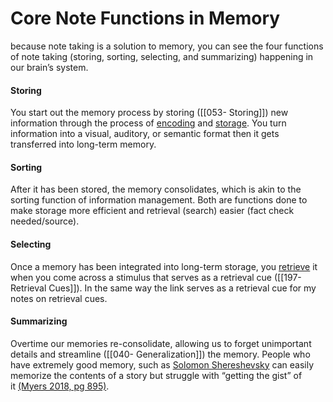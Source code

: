 # Core Note Functions in Memory
because note taking is a solution to memory, you can see the four functions of note taking (storing, sorting, selecting, and summarizing) happening in our brain’s system.

#### Storing

You start out the memory process by storing ([[053- Storing]]) new information through the process of [encoding](https://www.wikiwand.com/en/Encoding_(memory)) and [storage](https://www.wikiwand.com/en/Storage_(memory)). You turn information into a visual, auditory, or semantic format then it gets transferred into long-term memory.

#### Sorting

After it has been stored, the memory consolidates, which is akin to the sorting function of information management. Both are functions done to make storage more efficient and retrieval (search) easier (fact check needed/source).

#### Selecting

Once a memory has been integrated into long-term storage, you [retrieve](https://dictionary.apa.org/retrieval) it when you come across a stimulus that serves as a retrieval cue ([[197- Retrieval Cues]]). In the same way the link serves as a retrieval cue for my notes on retrieval cues.

#### Summarizing

Overtime our memories re-consolidate, allowing us to forget unimportant details and streamline ([[040- Generalization]]) the memory. People who have extremely good memory, such as [Solomon Shereshevsky](https://www.wikiwand.com/en/Solomon_Shereshevsky) can easily memorize the contents of a story but struggle with “getting the gist” of it [(Myers 2018, pg 895)](https://forum.obsidian.md/t/obsidian-zettelkasten/1999/10).